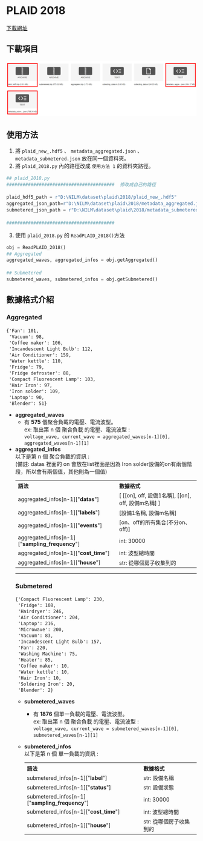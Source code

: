 # PLAID 2018
[下載網址](https://figshare.com/articles/dataset/PLAID_-_A_Voltage_and_Current_Measurement_Dataset_for_Plug_Load_Appliance_Identification_in_Households/10084619)

## 下載項目
![plaid 2018 下載項目](./img/plaid_download.png)

## 使用方法 
1. 將 `plaid_new_.hdf5` 、 `metadata_aggregated.json` 、 `metadata_submetered.json` 放在同一個資料夾。
2. 將 `plaid_2018.py` 內的路徑改成 `使用方法 1` 的資料夾路徑。
  ```python
  ## plaid_2018.py
  ########################################  修改成自己的路徑

  plaid_hdf5_path = r"D:\NILM\dataset\plaid\2018/plaid_new_.hdf5"
  aggregated_json_path=r"D:\NILM\dataset\plaid\2018/metadata_aggregated.json"
  submetered_json_path = r"D:\NILM\dataset\plaid\2018/metadata_submetered.json"

  ########################################
  ```
3. 使用 `plaid_2018.py` 的 `ReadPLAID_2018()`方法
```python
obj = ReadPLAID_2018()
## Aggregated
aggregated_waves, aggregated_infos = obj.getAggregated()

## Submetered
submetered_waves, submetered_infos = obj.getSubmetered()
```

## 數據格式介紹
### Aggregated

``` 設備名稱 : 數量
{'Fan': 101, 
 'Vacuum': 98,
 'Coffee maker': 106,
 'Incandescent Light Bulb': 112,
 'Air Conditioner': 159,
 'Water kettle': 110,
 'Fridge': 79,
 'Fridge defroster': 88,
 'Compact Fluorescent Lamp': 103,
 'Hair Iron': 97,
 'Iron solder': 109,
 'Laptop': 90,
 'Blender': 51}
```
* <b>aggregated_waves</b>
  * 有 <b>575</b> 個聚合負載的電壓、電流波型。
    <br>ex: 取出第 n 個 聚合負載 的電壓、電流波型 :
    <br>`voltage_wave, current_wave = aggregated_waves[n-1][0], aggregated_waves[n-1][1]`
* <b>aggregated_infos</b>
  <br>以下是第 n 個 聚合負載的資訊 : 
  <br>(備註: datas 裡面的 on 會放在list裡面是因為 Iron solder設備的on有兩個階段，所以會有兩個值，其他則為一個值)
  <table>
    <tr>
        <th>語法</th>
        <th>數據格式</th>
    </tr>
    <tr>
        <td>aggregated_infos[n-1]["<b>datas</b>"]</td>
        <td>[ [[on], off, 設備1名稱], [[on], off, 設備m名稱] ]</td>
    </tr>
    <tr>
        <td>aggregated_infos[n-1]["<b>labels</b>"]</td>
        <td>[設備1名稱, 設備m名稱]</td>
    </tr>
    <tr>
        <td>aggregated_infos[n-1]["<b>events</b>"]</td>
        <td>[on、off的所有集合(不分on、off)]</td>
    </tr>
    <tr>
        <td>aggregated_infos[n-1]["<b>sampling_frequency</b>"]</td>
        <td>int: 30000</td>
    </tr>
    <tr>
        <td>aggregated_infos[n-1]["<b>cost_time</b>"]</td>
        <td>int: 波型總時間</td>
    </tr>
    <tr>
        <td>aggregated_infos[n-1]["<b>house</b>"]</td>
        <td>str: 從哪個房子收集到的</td>
    </tr>    
</table>

<hr>

### Submetered

```
{'Compact Fluorescent Lamp': 230,
 'Fridge': 108,
 'Hairdryer': 246,
 'Air Conditioner': 204,
 'Laptop': 216,
 'Microwave': 200,
 'Vacuum': 83,
 'Incandescent Light Bulb': 157,
 'Fan': 220,
 'Washing Machine': 75,
 'Heater': 85,
 'Coffee maker': 10,
 'Water kettle': 10,
 'Hair Iron': 10,
 'Soldering Iron': 20,
 'Blender': 2}
```

* <b>submetered_waves</b>
  * 有 <b>1876</b> 個單一負載的電壓、電流波型。
    <br>ex: 取出第 n 個 聚合負載 的電壓、電流波型 :
    <br>`voltage_wave, current_wave = submetered_waves[n-1][0], submetered_waves[n-1][1]`
* <b>submetered_infos</b>
  <br>以下是第 n 個 單一負載的資訊 : 
  <table>
    <tr>
        <th>語法</th>
        <th>數據格式</th>
    </tr>
  
    <tr>
        <td>submetered_infos[n-1]["<b>label</b>"]</td>
        <td>str: 設備名稱</td>
    </tr>
    <tr>
        <td>submetered_infos[n-1]["<b>status</b>"]</td>
        <td>str: 設備狀態</td>
    </tr>
    <tr>
        <td>submetered_infos[n-1]["<b>sampling_frequency</b>"]</td>
        <td>int: 30000</td>
    </tr>
    <tr>
        <td>submetered_infos[n-1]["<b>cost_time</b>"]</td>
        <td>int: 波型總時間</td>
    </tr>
    <tr>
        <td>submetered_infos[n-1]["<b>house</b>"]</td>
        <td>str: 從哪個房子收集到的</td>
    </tr>    
</table>
